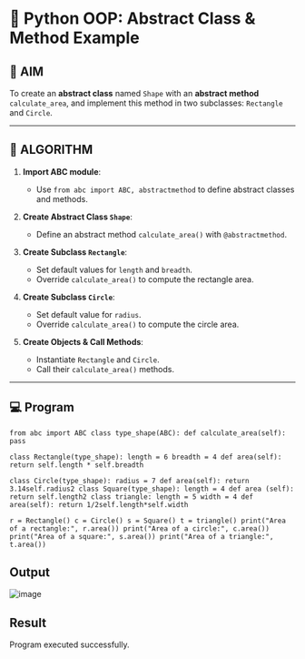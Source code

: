 # 🐍 Python OOP: Abstract Class & Method Example

## 🎯 AIM

To create an **abstract class** named `Shape` with an **abstract method** `calculate_area`, and implement this method in two subclasses: `Rectangle` and `Circle`.

---

## 🧠 ALGORITHM

1. **Import ABC module**:
   - Use `from abc import ABC, abstractmethod` to define abstract classes and methods.

2. **Create Abstract Class `Shape`**:
   - Define an abstract method `calculate_area()` with `@abstractmethod`.

3. **Create Subclass `Rectangle`**:
   - Set default values for `length` and `breadth`.
   - Override `calculate_area()` to compute the rectangle area.

4. **Create Subclass `Circle`**:
   - Set default value for `radius`.
   - Override `calculate_area()` to compute the circle area.

5. **Create Objects & Call Methods**:
   - Instantiate `Rectangle` and `Circle`.
   - Call their `calculate_area()` methods.

---

## 💻 Program

```
from abc import ABC class type_shape(ABC): def calculate_area(self): pass

class Rectangle(type_shape): length = 6 breadth = 4 def area(self): return self.length * self.breadth

class Circle(type_shape): radius = 7 def area(self): return 3.14self.radius2 class Square(type_shape): length = 4 def area (self): return self.length2 class triangle: length = 5 width = 4 def area(self): return 1/2self.length*self.width

r = Rectangle() c = Circle() s = Square() t = triangle() print("Area of a rectangle:", r.area()) print("Area of a circle:", c.area()) print("Area of a square:", s.area()) print("Area of a triangle:", t.area())
```

## Output
![image](https://github.com/user-attachments/assets/ce6c8883-d72e-4d5b-8085-f625569efcb6)

## Result
Program executed successfully.

